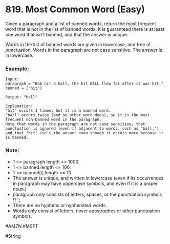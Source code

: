 # 819. Most Common Word (Easy)

Given a paragraph and a list of banned words, return the most frequent word that is not in the list of banned words.  It is guaranteed there is at least one word that isn't banned, and that the answer is unique.

Words in the list of banned words are given in lowercase, and free of punctuation.  Words in the paragraph are not case sensitive.  The answer is in lowercase.

### Example:
```
Input: 
paragraph = "Bob hit a ball, the hit BALL flew far after it was hit."
banned = ["hit"]

Output: "ball"

Explanation: 
"hit" occurs 3 times, but it is a banned word.
"ball" occurs twice (and no other word does), so it is the most frequent non-banned word in the paragraph. 
Note that words in the paragraph are not case sensitive, that punctuation is ignored (even if adjacent to words, such as "ball,"), and that "hit" isn't the answer even though it occurs more because it is banned.
```

### Note:
- 1 <= paragraph.length <= 1000.
- 1 <= banned.length <= 100.
- 1 <= banned[i].length <= 10.
- The answer is unique, and written in lowercase (even if its occurrences in paragraph may have uppercase symbols, and even if it is a proper noun.)
- paragraph only consists of letters, spaces, or the punctuation symbols !?',;.
- There are no hyphens or hyphenated words.
- Words only consist of letters, never apostrophes or other punctuation symbols.

#AMZN #MSFT

#String
